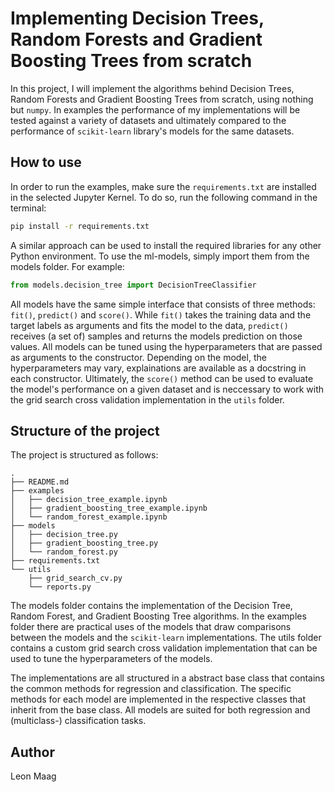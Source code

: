 # Implementing Decision Trees, Random Forests and Gradient Boosting Trees from scratch

In this project, I will implement the algorithms behind Decision Trees, Random Forests and Gradient Boosting Trees from scratch, using nothing but `numpy`. In examples the performance of my implementations will be tested against a variety of datasets and ultimately compared to the performance of `scikit-learn` library's models for the same datasets.

## How to use

In order to run the examples, make sure the `requirements.txt` are installed in the selected Jupyter Kernel. To do so, run the following command in the terminal:
```bash
pip install -r requirements.txt
```
A similar approach can be used to install the required libraries for any other Python environment. To use the ml-models, simply import them from the models folder. For example:
```python
from models.decision_tree import DecisionTreeClassifier
```
All models have the same simple interface that consists of three methods: `fit()`, `predict()` and `score()`. While `fit()` takes the training data and the target labels as arguments and fits the model to the data, `predict()` receives (a set of) samples and returns the models prediction on those values. All models can be tuned using the hyperparameters that are passed as arguments to the constructor. Depending on the model, the hyperparameters may vary, explainations are available as a docstring in each constructor. Ultimately, the `score()` method can be used to evaluate the model's performance on a given dataset and is neccessary to work with the grid search cross validation implementation in the `utils` folder.

## Structure of the project

The project is structured as follows:
```
.
├── README.md
├── examples
│   ├── decision_tree_example.ipynb
│   ├── gradient_boosting_tree_example.ipynb
│   └── random_forest_example.ipynb
├── models
│   ├── decision_tree.py
│   ├── gradient_boosting_tree.py
│   └── random_forest.py
├── requirements.txt
└── utils
    ├── grid_search_cv.py
    └── reports.py
```
The models folder contains the implementation of the Decision Tree, Random Forest, and Gradient Boosting Tree algorithms. In the examples folder there are practical uses of the models that draw comparisons between the models and the `scikit-learn` implementations. The utils folder contains a custom grid search cross validation implementation that can be used to tune the hyperparameters of the models.

The implementations are all structured in a abstract base class that contains the common methods for regression and classification. The specific methods for each model are implemented in the respective classes that inherit from the base class. All models are suited for both regression and (multiclass-) classification tasks.

## Author
Leon Maag